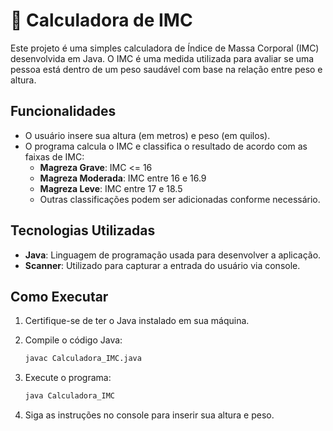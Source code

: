 # 🔢 Calculadora de IMC

Este projeto é uma simples calculadora de Índice de Massa Corporal (IMC) desenvolvida em Java. O IMC é uma medida utilizada para avaliar se uma pessoa está dentro de um peso saudável com base na relação entre peso e altura.

## Funcionalidades
- O usuário insere sua altura (em metros) e peso (em quilos).
- O programa calcula o IMC e classifica o resultado de acordo com as faixas de IMC:
  - **Magreza Grave**: IMC <= 16
  - **Magreza Moderada**: IMC entre 16 e 16.9
  - **Magreza Leve**: IMC entre 17 e 18.5
  - Outras classificações podem ser adicionadas conforme necessário.

## Tecnologias Utilizadas
- **Java**: Linguagem de programação usada para desenvolver a aplicação.
- **Scanner**: Utilizado para capturar a entrada do usuário via console.

## Como Executar
1. Certifique-se de ter o Java instalado em sua máquina.
2. Compile o código Java:

    ```bash
    javac Calculadora_IMC.java
    ```

3. Execute o programa:

    ```bash
    java Calculadora_IMC
    ```

4. Siga as instruções no console para inserir sua altura e peso.
